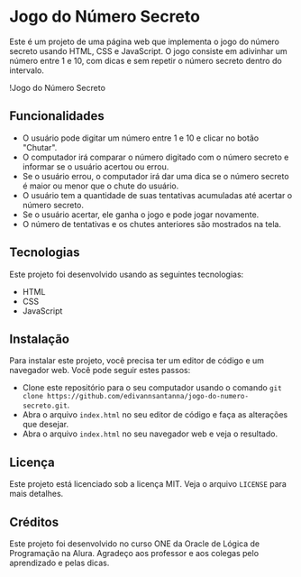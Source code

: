 # Jogo do Número Secreto

Este é um projeto de uma página web que implementa o jogo do número secreto usando HTML, CSS e JavaScript. O jogo consiste em adivinhar um número entre 1 e 10, com dicas e sem repetir o número secreto dentro do intervalo.

!Jogo do Número Secreto

## Funcionalidades

- O usuário pode digitar um número entre 1 e 10 e clicar no botão "Chutar".
- O computador irá comparar o número digitado com o número secreto e informar se o usuário acertou ou errou.
- Se o usuário errou, o computador irá dar uma dica se o número secreto é maior ou menor que o chute do usuário.
- O usuário tem a quantidade de suas tentativas acumuladas até acertar o número secreto.
- Se o usuário acertar, ele ganha o jogo e pode jogar novamente.
- O número de tentativas e os chutes anteriores são mostrados na tela.

## Tecnologias

Este projeto foi desenvolvido usando as seguintes tecnologias:

- HTML
- CSS
- JavaScript

## Instalação

Para instalar este projeto, você precisa ter um editor de código e um navegador web. Você pode seguir estes passos:

- Clone este repositório para o seu computador usando o comando `git clone https://github.com/edivannsantanna/jogo-do-numero-secreto.git`.
- Abra o arquivo `index.html` no seu editor de código e faça as alterações que desejar.
- Abra o arquivo `index.html` no seu navegador web e veja o resultado.

## Licença

Este projeto está licenciado sob a licença MIT. Veja o arquivo `LICENSE` para mais detalhes.

## Créditos

Este projeto foi desenvolvido no curso ONE da Oracle de Lógica de Programação na Alura. Agradeço aos professor e aos colegas pelo aprendizado e pelas dicas.
